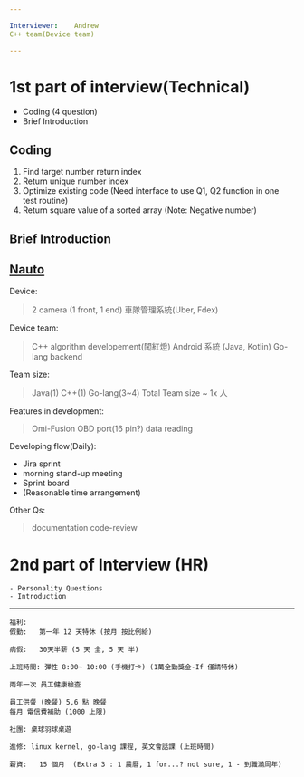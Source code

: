 ```yaml
---

Interviewer:    Andrew
C++ team(Device team)

---
```


# 1st part of interview(Technical)

- Coding (4 question)
- Brief Introduction

## Coding

1. Find target number return index
2. Return unique number index
3. Optimize existing code (Need interface to use Q1, Q2 function in one test routine)
4. Return square value of a sorted array (Note: Negative number)

## Brief Introduction

[Nauto](https://www.nauto.com/)
---

Device:
> 2 camera (1 front, 1 end)
> 車隊管理系統(Uber, Fdex)

Device team:
> C++ algorithm developement(闖紅燈)
> Android 系統 (Java, Kotlin)
> Go-lang backend

Team size:
> Java(1)
> C++(1)
> Go-lang(3~4)
> Total Team size ~ 1x 人

Features in development:
> Omi-Fusion
> OBD port(16 pin?) data reading

Developing flow(Daily):
- Jira sprint
- morning stand-up meeting
- Sprint board
- (Reasonable time arrangement)

Other Qs:
> documentation
> code-review

# 2nd part of Interview (HR)

    - Personality Questions
    - Introduction
---
    福利:
    假勤:   第一年 12 天特休 (按月 按比例給)

    病假:   30天半薪 (5 天 全, 5 天 半)

    上班時間: 彈性 8:00~ 10:00 (手機打卡) (1萬全勤獎金-If 僅請特休)

    兩年一次 員工健康檢查

    員工供餐 (晚餐) 5,6 點 晚餐
    每月 電信費補助 (1000 上限)

    社團: 桌球羽球桌遊

    進修: linux kernel, go-lang 課程, 英文會話課 (上班時間)
    
    薪資:   15 個月  (Extra 3 : 1 農曆, 1 for...? not sure, 1 - 到職滿周年)
